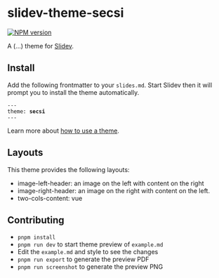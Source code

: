 # slidev-theme-secsi

[![NPM version](https://img.shields.io/npm/v/slidev-theme-secsi?color=3AB9D4&label=)](https://www.npmjs.com/package/slidev-theme-secsi)

A (...) theme for [Slidev](https://github.com/slidevjs/slidev).

<!--
  Learn more about how to write a theme:
  https://sli.dev/themes/write-a-theme.html
--->

<!--
  run `npm run dev` to check out the slides for more details of how to start writing a theme
-->

<!--
  Put some screenshots here to demonstrate your theme

  Live demo: [...]
-->

## Install

Add the following frontmatter to your `slides.md`. Start Slidev then it will prompt you to install the theme automatically.

<pre><code>---
theme: <b>secsi</b>
---</code></pre>

Learn more about [how to use a theme](https://sli.dev/themes/use).

## Layouts
This theme provides the following layouts: 
- image-left-header: an image on the left with content on the right
- image-right-header: an image on the right with content on the left.
- two-cols-content: vue 


## Contributing

- `pnpm install`
- `pnpm run dev` to start theme preview of `example.md`
- Edit the `example.md` and style to see the changes
- `pnpm run export` to generate the preview PDF
- `pnpm run screenshot` to generate the preview PNG
